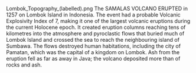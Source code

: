 Lombok_Topography_(labelled).png The SAMALAS VOLCANO ERUPTED in 1257 on Lombok Island in Indonesia. The event had a probable Volcanic Explosivity Index of 7, making it one of the largest volcanic eruptions during the current Holocene epoch. It created eruption columns reaching tens of kilometres into the atmosphere and pyroclastic flows that buried much of Lombok Island and crossed the sea to reach the neighbouring island of Sumbawa. The flows destroyed human habitations, including the city of Pamatan, which was the capital of a kingdom on Lombok. Ash from the eruption fell as far as away in Java; the volcano deposited more than of rocks and ash.

